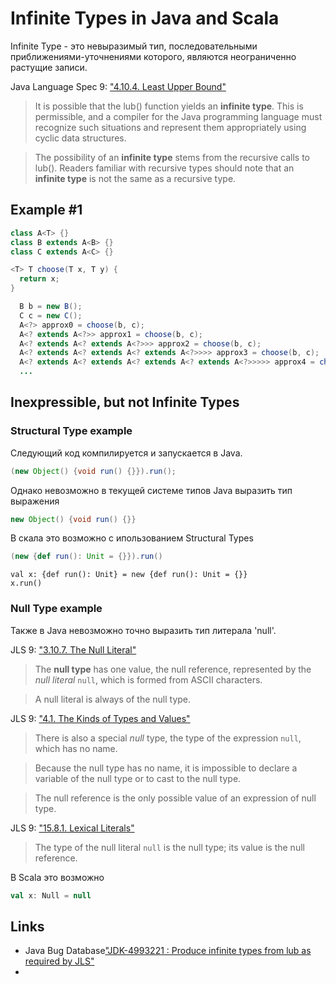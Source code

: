 # Infinite Types in Java and Scala

Infinite Type - это невыразимый тип, последовательными приближениями-уточнениями которого, являются неограниченно растущие записи.

Java Language Spec 9: ["4.10.4. Least Upper Bound"](https://docs.oracle.com/javase/specs/jls/se9/html/jls-4.html#jls-4.10.4)
> It is possible that the lub() function yields an **infinite type**. This is permissible, and a compiler for the Java programming language must recognize such situations and represent them appropriately using cyclic data structures.

> The possibility of an **infinite type** stems from the recursive calls to lub(). Readers familiar with recursive types should note that an **infinite type** is not the same as a recursive type.

## Example #1
```java
class A<T> {}
class B extends A<B> {}
class C extends A<C> {}
```
```java
<T> T choose(T x, T y) {
  return x;
}
```
```java
  B b = new B();
  C c = new C();
  A<?> approx0 = choose(b, c);
  A<? extends A<?>> approx1 = choose(b, c);
  A<? extends A<? extends A<?>>> approx2 = choose(b, c);
  A<? extends A<? extends A<? extends A<?>>>> approx3 = choose(b, c);
  A<? extends A<? extends A<? extends A<? extends A<?>>>>> approx4 = choose(b, c);
  ...
```

## Inexpressible, but not Infinite Types
### Structural Type example
Следующий код компилируется и запускается в Java.
```java
(new Object() {void run() {}}).run();
```

Однако невозможно в текущей системе типов Java выразить тип выражения
```java
new Object() {void run() {}}
```

В скала это возможно с ипользованием Structural Types
```scala
(new {def run(): Unit = {}}).run()
```
```slala
val x: {def run(): Unit} = new {def run(): Unit = {}}
x.run()
```
### Null Type example
Также в Java невозможно точно выразить тип литерала 'null'.

JLS 9: ["3.10.7. The Null Literal"](https://docs.oracle.com/javase/specs/jls/se9/html/jls-3.html#jls-3.10.7)
> The **null type** has one value, the null reference, represented by the *null literal* ```null```, which is formed from ASCII characters.

> A null literal is always of the null type.

JLS 9: ["4.1. The Kinds of Types and Values"](https://docs.oracle.com/javase/specs/jls/se9/html/jls-4.html#jls-4.1)
> There is also a special *null* type, the type of the expression ```null```, which has no name.

> Because the null type has no name, it is impossible to declare a variable of the null type or to cast to the null type.

> The null reference is the only possible value of an expression of null type.

JLS 9: ["15.8.1. Lexical Literals"](https://docs.oracle.com/javase/specs/jls/se9/html/jls-15.html#jls-15.8.1)
> The type of the null literal ```null``` is the null type; its value is the null reference.

В Scala это возможно
```scala
val x: Null = null
```

## Links
- Java Bug Database["JDK-4993221 : Produce infinite types from lub as required by JLS"](https://bugs.java.com/bugdatabase/view_bug.do?bug_id=4993221)
- 
